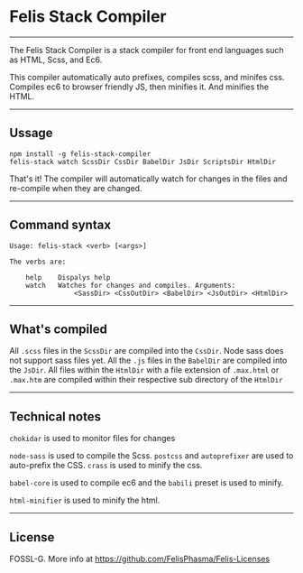 # Felis Stack Compiler

----
The Felis Stack Compiler is a stack compiler for front end languages such as HTML, Scss, and Ec6.

This compiler automatically auto prefixes, compiles scss, and minifes css. Compiles ec6 to browser friendly JS, then minifies it. And minifies the HTML.

----
## Ussage

```
npm install -g felis-stack-compiler
felis-stack watch ScssDir CssDir BabelDir JsDir ScriptsDir HtmlDir
```
That's it!
The compiler will automatically watch for changes in the files and re-compile when they are changed.

---
## Command syntax

```
Usage: felis-stack <verb> [<args>]

The verbs are:

    help    Dispalys help
    watch   Watches for changes and compiles. Arguments:
                <SassDir> <CssOutDir> <BabelDir> <JsOutDir> <HtmlDir>
```

----
## What's compiled

All `.scss` files in the `ScssDir` are compiled into the `CssDir`. Node sass does not support sass files yet.
All the `.js` files in the `BabelDir` are compiled into the `JsDir`. 
All files within the `HtmlDir` with a file extension of `.max.html` or `.max.htm` are compiled within their respective sub directory of the `HtmlDir`

---
## Technical notes

`chokidar` is used to monitor files for changes

`node-sass` is used to compile the Scss.
`postcss` and `autoprefixer` are used to auto-prefix the CSS.
`crass` is used to minify the css.

`babel-core` is used to compile ec6 and the `babili` preset is used to minify.

`html-minifier` is used to minify the html.

---

## License

FOSSL-G. More info at https://github.com/FelisPhasma/Felis-Licenses
